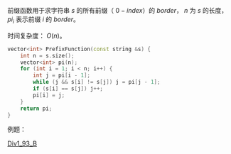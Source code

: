 前缀函数用于求字符串 $s$ 的所有前缀（ $0-index$）的 $border$， $n$ 为 $s$ 的长度， $pi_i$ 表示前缀 $i$ 的 $border$。

时间复杂度： $O(n)$。

```C++
vector<int> PrefixFunction(const string &s) {
    int n = s.size();
    vector<int> pi(n);
    for (int i = 1; i < n; i++) {
        int j = pi[i - 1];
        while (j && s[i] != s[j]) j = pi[j - 1];
        if (s[i] == s[j]) j++;
        pi[i] = j;
    }   
    return pi;
}
```

例题：

[Div1_93_B](https://codeforces.com/contest/126/problem/B)
